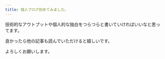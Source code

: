 ```yaml
---
title: 個人ブログ初めてみました。
---
```


技術的なアウトプットや個人的な独白をつらつらと書いていければいいなと思ってます。

良かったら他の記事も読んでいただけると嬉しいです。

よろしくお願いします。
